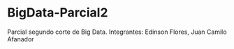 # BigData-Parcial2
Parcial segundo corte de Big Data. Integrantes: Edinson Flores, Juan Camilo Afanador
